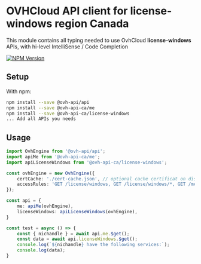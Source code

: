 # OVHCloud API client for **license-windows** region Canada

This module contains all typing needed to use OvhCloud **license-windows** APIs, with hi-level IntelliSense / Code Completion

[![NPM Version](https://img.shields.io/npm/v/@ovh-api-ca/license-windows.svg?style=flat)](https://www.npmjs.org/package/@ovh-api-ca/license-windows)

## Setup

With npm:

```bash
npm install --save @ovh-api/api
npm install --save @ovh-api-ca/me
npm install --save @ovh-api-ca/license-windows
... Add all APIs you needs
```

## Usage

```typescript
import OvhEngine from '@ovh-api/api';
import apiMe from '@ovh-api-ca/me';
import apiLicenseWindows from '@ovh-api-ca/license-windows';

const ovhEngine = new OvhEngine({ 
    certCache: './cert-cache.json', // optional cache certificat on disk.
    accessRules: 'GET /license/windows, GET /license/windows/*, GET /me', // optional limit the requested privileges.
});

const api = {
    me: apiMe(ovhEngine),
    licenseWindows: apiLicenseWindows(ovhEngine),
}

const test = async () => {
    const { nichandle } = await api.me.$get();
    const data = await api.licenseWindows.$get();
    console.log(`${nichandle} have the following services:`);
    console.log(data);
}
```
